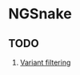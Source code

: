 # NGSnake

## TODO

 1. [Variant filtering](https://gatkforums.broadinstitute.org/gatk/discussion/2806/howto-apply-hard-filters-to-a-call-set)
